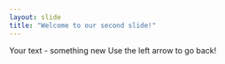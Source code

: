 ```yaml
---
layout: slide
title: "Welcome to our second slide!"
---
```

Your text - something new
Use the left arrow to go back!